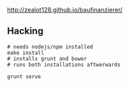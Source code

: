 http://zealot128.github.io/baufinanzierer/


## Hacking

```
# needs nodejs/npm installed
make install
# installs grunt and bower
# runs both installations aftwerwards

grunt serve
```

